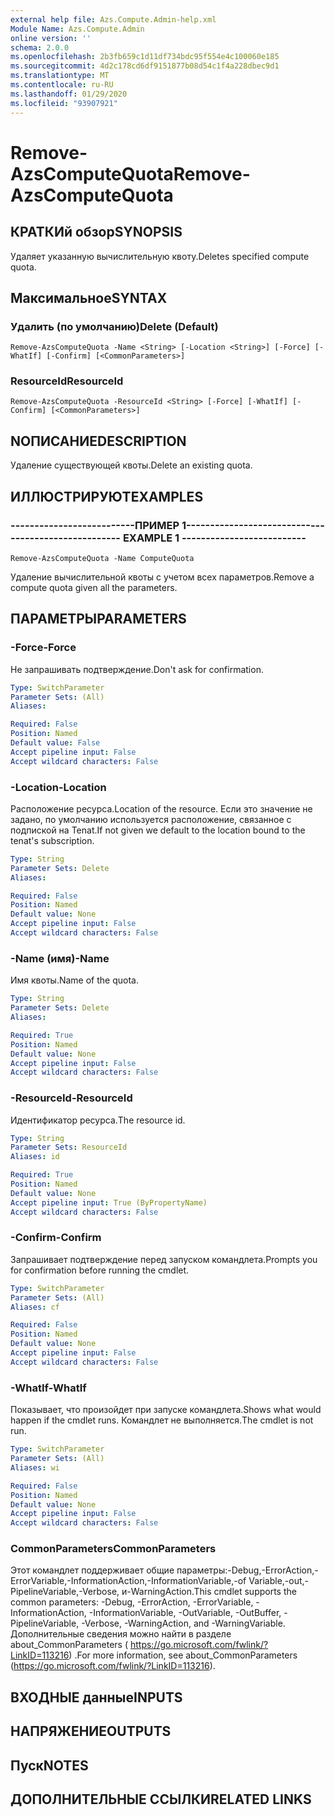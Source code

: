 ```yaml
---
external help file: Azs.Compute.Admin-help.xml
Module Name: Azs.Compute.Admin
online version: ''
schema: 2.0.0
ms.openlocfilehash: 2b3fb659c1d11df734bdc95f554e4c100060e185
ms.sourcegitcommit: 4d2c178cd6df9151877b08d54c1f4a228dbec9d1
ms.translationtype: MT
ms.contentlocale: ru-RU
ms.lasthandoff: 01/29/2020
ms.locfileid: "93907921"
---
```

# <span data-ttu-id="c9bbb-101">Remove-AzsComputeQuota</span><span class="sxs-lookup"><span data-stu-id="c9bbb-101">Remove-AzsComputeQuota</span></span>

## <span data-ttu-id="c9bbb-102">КРАТКИй обзор</span><span class="sxs-lookup"><span data-stu-id="c9bbb-102">SYNOPSIS</span></span>
<span data-ttu-id="c9bbb-103">Удаляет указанную вычислительную квоту.</span><span class="sxs-lookup"><span data-stu-id="c9bbb-103">Deletes specified compute quota.</span></span>

## <span data-ttu-id="c9bbb-104">Максимальное</span><span class="sxs-lookup"><span data-stu-id="c9bbb-104">SYNTAX</span></span>

### <span data-ttu-id="c9bbb-105">Удалить (по умолчанию)</span><span class="sxs-lookup"><span data-stu-id="c9bbb-105">Delete (Default)</span></span>
```
Remove-AzsComputeQuota -Name <String> [-Location <String>] [-Force] [-WhatIf] [-Confirm] [<CommonParameters>]
```

### <span data-ttu-id="c9bbb-106">ResourceId</span><span class="sxs-lookup"><span data-stu-id="c9bbb-106">ResourceId</span></span>
```
Remove-AzsComputeQuota -ResourceId <String> [-Force] [-WhatIf] [-Confirm] [<CommonParameters>]
```

## <span data-ttu-id="c9bbb-107">NОПИСАНИЕ</span><span class="sxs-lookup"><span data-stu-id="c9bbb-107">DESCRIPTION</span></span>
<span data-ttu-id="c9bbb-108">Удаление существующей квоты.</span><span class="sxs-lookup"><span data-stu-id="c9bbb-108">Delete an existing quota.</span></span>

## <span data-ttu-id="c9bbb-109">ИЛЛЮСТРИРУЮТ</span><span class="sxs-lookup"><span data-stu-id="c9bbb-109">EXAMPLES</span></span>

### <span data-ttu-id="c9bbb-110">--------------------------ПРИМЕР 1--------------------------</span><span class="sxs-lookup"><span data-stu-id="c9bbb-110">-------------------------- EXAMPLE 1 --------------------------</span></span>
```
Remove-AzsComputeQuota -Name ComputeQuota
```

<span data-ttu-id="c9bbb-111">Удаление вычислительной квоты с учетом всех параметров.</span><span class="sxs-lookup"><span data-stu-id="c9bbb-111">Remove a compute quota given all the parameters.</span></span>

## <span data-ttu-id="c9bbb-112">ПАРАМЕТРЫ</span><span class="sxs-lookup"><span data-stu-id="c9bbb-112">PARAMETERS</span></span>

### <span data-ttu-id="c9bbb-113">-Force</span><span class="sxs-lookup"><span data-stu-id="c9bbb-113">-Force</span></span>
<span data-ttu-id="c9bbb-114">Не запрашивать подтверждение.</span><span class="sxs-lookup"><span data-stu-id="c9bbb-114">Don't ask for confirmation.</span></span>

```yaml
Type: SwitchParameter
Parameter Sets: (All)
Aliases: 

Required: False
Position: Named
Default value: False
Accept pipeline input: False
Accept wildcard characters: False
```

### <span data-ttu-id="c9bbb-115">-Location</span><span class="sxs-lookup"><span data-stu-id="c9bbb-115">-Location</span></span>
<span data-ttu-id="c9bbb-116">Расположение ресурса.</span><span class="sxs-lookup"><span data-stu-id="c9bbb-116">Location of the resource.</span></span> <span data-ttu-id="c9bbb-117">Если это значение не задано, по умолчанию используется расположение, связанное с подпиской на Tenat.</span><span class="sxs-lookup"><span data-stu-id="c9bbb-117">If not given we default to the location bound to the tenat's subscription.</span></span>

```yaml
Type: String
Parameter Sets: Delete
Aliases: 

Required: False
Position: Named
Default value: None
Accept pipeline input: False
Accept wildcard characters: False
```

### <span data-ttu-id="c9bbb-118">-Name (имя)</span><span class="sxs-lookup"><span data-stu-id="c9bbb-118">-Name</span></span>
<span data-ttu-id="c9bbb-119">Имя квоты.</span><span class="sxs-lookup"><span data-stu-id="c9bbb-119">Name of the quota.</span></span>

```yaml
Type: String
Parameter Sets: Delete
Aliases: 

Required: True
Position: Named
Default value: None
Accept pipeline input: False
Accept wildcard characters: False
```

### <span data-ttu-id="c9bbb-120">-ResourceId</span><span class="sxs-lookup"><span data-stu-id="c9bbb-120">-ResourceId</span></span>
<span data-ttu-id="c9bbb-121">Идентификатор ресурса.</span><span class="sxs-lookup"><span data-stu-id="c9bbb-121">The resource id.</span></span>

```yaml
Type: String
Parameter Sets: ResourceId
Aliases: id

Required: True
Position: Named
Default value: None
Accept pipeline input: True (ByPropertyName)
Accept wildcard characters: False
```

### <span data-ttu-id="c9bbb-122">-Confirm</span><span class="sxs-lookup"><span data-stu-id="c9bbb-122">-Confirm</span></span>
<span data-ttu-id="c9bbb-123">Запрашивает подтверждение перед запуском командлета.</span><span class="sxs-lookup"><span data-stu-id="c9bbb-123">Prompts you for confirmation before running the cmdlet.</span></span>

```yaml
Type: SwitchParameter
Parameter Sets: (All)
Aliases: cf

Required: False
Position: Named
Default value: None
Accept pipeline input: False
Accept wildcard characters: False
```

### <span data-ttu-id="c9bbb-124">-WhatIf</span><span class="sxs-lookup"><span data-stu-id="c9bbb-124">-WhatIf</span></span>
<span data-ttu-id="c9bbb-125">Показывает, что произойдет при запуске командлета.</span><span class="sxs-lookup"><span data-stu-id="c9bbb-125">Shows what would happen if the cmdlet runs.</span></span>
<span data-ttu-id="c9bbb-126">Командлет не выполняется.</span><span class="sxs-lookup"><span data-stu-id="c9bbb-126">The cmdlet is not run.</span></span>

```yaml
Type: SwitchParameter
Parameter Sets: (All)
Aliases: wi

Required: False
Position: Named
Default value: None
Accept pipeline input: False
Accept wildcard characters: False
```

### <span data-ttu-id="c9bbb-127">CommonParameters</span><span class="sxs-lookup"><span data-stu-id="c9bbb-127">CommonParameters</span></span>
<span data-ttu-id="c9bbb-128">Этот командлет поддерживает общие параметры:-Debug,-ErrorAction,-ErrorVariable,-InformationAction,-InformationVariable,-of Variable,-out,-PipelineVariable,-Verbose, и-WarningAction.</span><span class="sxs-lookup"><span data-stu-id="c9bbb-128">This cmdlet supports the common parameters: -Debug, -ErrorAction, -ErrorVariable, -InformationAction, -InformationVariable, -OutVariable, -OutBuffer, -PipelineVariable, -Verbose, -WarningAction, and -WarningVariable.</span></span> <span data-ttu-id="c9bbb-129">Дополнительные сведения можно найти в разделе about_CommonParameters ( https://go.microsoft.com/fwlink/?LinkID=113216) .</span><span class="sxs-lookup"><span data-stu-id="c9bbb-129">For more information, see about_CommonParameters (https://go.microsoft.com/fwlink/?LinkID=113216).</span></span>

## <span data-ttu-id="c9bbb-130">ВХОДНЫЕ данные</span><span class="sxs-lookup"><span data-stu-id="c9bbb-130">INPUTS</span></span>

## <span data-ttu-id="c9bbb-131">НАПРЯЖЕНИЕ</span><span class="sxs-lookup"><span data-stu-id="c9bbb-131">OUTPUTS</span></span>

## <span data-ttu-id="c9bbb-132">Пуск</span><span class="sxs-lookup"><span data-stu-id="c9bbb-132">NOTES</span></span>

## <span data-ttu-id="c9bbb-133">ДОПОЛНИТЕЛЬНЫЕ ССЫЛКИ</span><span class="sxs-lookup"><span data-stu-id="c9bbb-133">RELATED LINKS</span></span>

